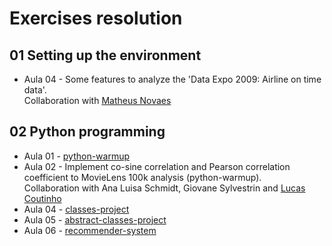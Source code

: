 # Exercises resolution

## 01 Setting up the environment

* Aula 04 - Some features to analyze the 'Data Expo 2009: Airline on time data'.  
Collaboration with [Matheus Novaes](https://github.com/matheuspnovaes/lista-4)


## 02 Python programming

* Aula 01 - [python-warmup](https://github.com/gus-phys/ai2-exercises-resolution/tree/main/02-programacao-python/aula1/python-warmup)
* Aula 02 - Implement co-sine correlation and Pearson correlation coefficient to MovieLens 100k analysis (python-warmup).  
Collaboration with Ana Luisa Schmidt, Giovane Sylvestrin and [Lucas Coutinho](https://github.com/lucas-coutinho/python-warmup)
* Aula 04 - [classes-project](https://github.com/gus-phys/ai2-exercises-resolution/tree/main/02-programacao-python/aula4/classes-project)
* Aula 05 - [abstract-classes-project](https://github.com/gus-phys/ai2-exercises-resolution/tree/main/02-programacao-python/aula5/abstract-classes)
* Aula 06 - [recommender-system](https://github.com/gus-phys/ai2-exercises-resolution/tree/main/02-programacao-python/aula6/recommender-system)
